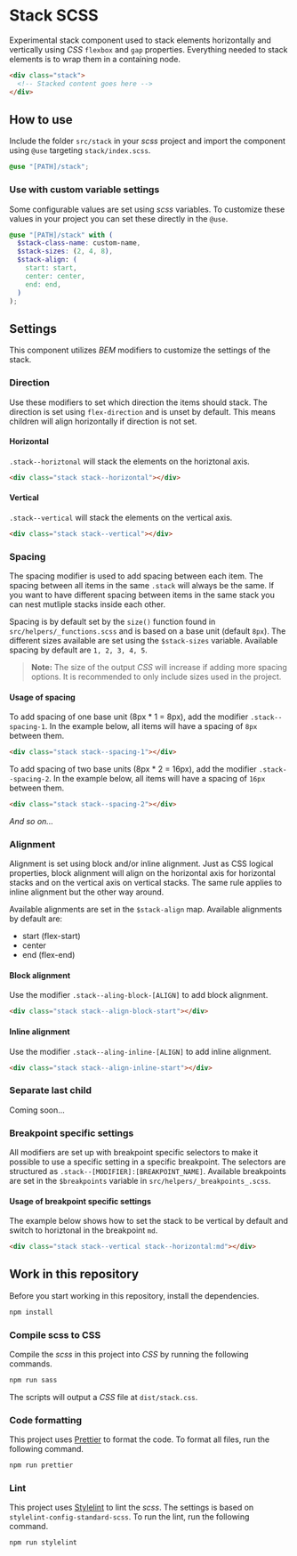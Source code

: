 # Stack SCSS

Experimental stack component used to stack elements horizontally and vertically using _CSS_ `flexbox` and `gap` properties. Everything needed to stack elements is to wrap them in a containing node.

```html
<div class="stack">
  <!-- Stacked content goes here -->
</div>
```

## How to use

Include the folder `src/stack` in your _scss_ project and import the component using `@use` targeting `stack/index.scss`.

```scss
@use "[PATH]/stack";
```

### Use with custom variable settings

Some configurable values are set using _scss_ variables. To customize these values in your project you can set these directly in the `@use`.

```scss
@use "[PATH]/stack" with (
  $stack-class-name: custom-name,
  $stack-sizes: (2, 4, 8),
  $stack-align: (
    start: start,
    center: center,
    end: end,
  )
);
```

## Settings

This component utilizes _BEM_ modifiers to customize the settings of the stack.

### Direction

Use these modifiers to set which direction the items should stack. The direction is set using `flex-direction` and is unset by default. This means children will align horizontally if direction is not set.

#### Horizontal

`.stack--horiztonal` will stack the elements on the horiztonal axis.

```html
<div class="stack stack--horizontal"></div>
```

#### Vertical

`.stack--vertical` will stack the elements on the vertical axis.

```html
<div class="stack stack--vertical"></div>
```

### Spacing

The spacing modifier is used to add spacing between each item. The spacing between all items in the same `.stack` will always be the same. If you want to have different spacing between items in the same stack you can nest mutliple stacks inside each other.

Spacing is by default set by the `size()` function found in `src/helpers/_functions.scss` and is based on a base unit (default `8px`). The different sizes available are set using the `$stack-sizes` variable. Available spacing by default are `1, 2, 3, 4, 5`.

> **Note:** The size of the output _CSS_ will increase if adding more spacing options. It is recommended to only include sizes used in the project.

#### Usage of spacing

To add spacing of one base unit (8px \* 1 = 8px), add the modifier `.stack--spacing-1`. In the example below, all items will have a spacing of `8px` between them.

```html
<div class="stack stack--spacing-1"></div>
```

To add spacing of two base units (8px \* 2 = 16px), add the modifier `.stack--spacing-2`. In the example below, all items will have a spacing of `16px` between them.

```html
<div class="stack stack--spacing-2"></div>
```

_And so on..._

### Alignment

Alignment is set using block and/or inline alignment. Just as CSS logical properties, block alignment will align on the horizontal axis for horizontal stacks and on the vertical axis on vertical stacks. The same rule applies to inline alignment but the other way around.

Available alignments are set in the `$stack-align` map. Available alignments by default are:

- start (flex-start)
- center
- end (flex-end)

#### Block alignment

Use the modifier `.stack--aling-block-[ALIGN]` to add block alignment.

```html
<div class="stack stack--align-block-start"></div>
```

#### Inline alignment

Use the modifier `.stack--aling-inline-[ALIGN]` to add inline alignment.

```html
<div class="stack stack--align-inline-start"></div>
```

### Separate last child

Coming soon...

### Breakpoint specific settings

All modifiers are set up with breakpoint specific selectors to make it possible to use a specific setting in a specific breakpoint. The selectors are structured as `.stack--[MODIFIER]:[BREAKPOINT_NAME]`. Available breakpoints are set in the `$breakpoints` variable in `src/helpers/_breakpoints_.scss`.

#### Usage of breakpoint specific settings

The example below shows how to set the stack to be vertical by default and switch to horiztonal in the breakpoint `md`.

```html
<div class="stack stack--vertical stack--horizontal:md"></div>
```

## Work in this repository

Before you start working in this repository, install the dependencies.

```bash
npm install
```

### Compile scss to CSS

Compile the _scss_ in this project into _CSS_ by running the following commands.

```bash
npm run sass
```

The scripts will output a _CSS_ file at `dist/stack.css`.

### Code formatting

This project uses [Prettier](https://prettier.io/) to format the code. To format all files, run the following command.

```bash
npm run prettier
```

### Lint

This project uses [Stylelint](https://stylelint.io) to lint the _scss_. The settings is based on `stylelint-config-standard-scss`. To run the lint, run the following command.

```bash
npm run stylelint
```
